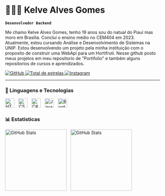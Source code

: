 # 👨🏻‍💻 Kelve Alves Gomes

**`Desenvolvedor Backend`**

Me chamo Kelve Alves Gomes, tenho 19 anos sou do natual do Piauí mas moro em Brasília. Concluí o ensino médio no CEM404 em 2023. Atualmente, estou cursando Análise e Desenvolvimento de Sistemas na UNIP. Estou desenvolvendo um projeto pela minha instituição com o proposito de construir uma WebApi para um Hortifruti. Nesse github posto meus projetos em meu repositorio de "Portifolio" e também alguns repositorios de cursos e aprendizados.

<p align="left">
    <a href="https://github.com/LittleAnjel">
        <img 
            alt="GitHub" 
            title="Meu github" 
            src="https://custom-icon-badges.demolab.com/github/followers/LittleAnjel?color=236ad3&labelColor=1155ba&style=for-the-badge&logo=github&label=Seguidores&logoColor=white"
        />
    </a>
    <a href="https://github.com/LittleAnjel">
        <img 
            alt="Total de estrelas" 
            title="Total de estrelas GitHub" 
            src="https://custom-icon-badges.demolab.com/github/stars/LittleAnjel?color=55960c&style=for-the-badge&labelColor=488207&logo=star&label=estrelas"
        />
   <a href="https://instagram.com/Kelve_kag">
        <img 
            alt="Instagram" 
            title="Meu Instagram"
            src="https://custom-icon-badges.demolab.com/badge/Instagram-DD2A7B?style=for-the-badge&logo=instagram"
        />
    </a> 
</p>

---

### 🤖 Linguagens e Tecnologias

<img 
    align="left" 
    alt="HTML"
    title="HTML" 
    width="30px" 
    style="padding-right: 10px;" 
    src="https://cdn.jsdelivr.net/gh/devicons/devicon@latest/icons/html5/html5-original.svg" 
/>
<img 
    align="left" 
    alt="CSS" 
    title="CSS"
    width="30px" 
    style="padding-right: 10px;" 
    src="https://cdn.jsdelivr.net/gh/devicons/devicon@latest/icons/css3/css3-original.svg" 
/>
<img 
    align="left" 
    alt="C#" 
    title="C#"
    width="30px" 
    style="padding-right: 10px;" 
    src="https://cdn.jsdelivr.net/gh/devicons/devicon@latest/icons/csharp/csharp-original.svg"
/>
<img 
    align="left" 
    alt="Java" 
    title="Java"
    width="30px" 
    style="padding-right: 10px;"
    src="https://cdn.jsdelivr.net/gh/devicons/devicon@latest/icons/java/java-original.svg"
/>

<!--<img 
    align="left" 
    alt="JavaScript" 
    title="JavaScript"
    width="30px" 
    style="padding-right: 10px;" 
    src="https://cdn.jsdelivr.net/gh/devicons/devicon@latest/icons/javascript/javascript-original.svg" 
/>
<img 
    align="left" 
    alt="TypeScript"
    title="TypeScript" 
    width="30px" 
    style="padding-right: 10px;" 
    src="https://cdn.jsdelivr.net/gh/devicons/devicon@latest/icons/typescript/typescript-original.svg" 
/>-->

<img 
    align="left" 
    alt="Bootstrap"
    title="Bootstrap" 
    width="30px" 
    style="padding-right: 10px;" 
    src="https://cdn.jsdelivr.net/gh/devicons/devicon@latest/icons/bootstrap/bootstrap-original.svg" 
/>


<br/>
<br/>

### 📊 Estatísticas

<p>
  <img 
    align="left" 
    alt="GitHub Stats" 
    height="200" 
    style="padding-right: 10px;" 
    src="https://github-readme-stats.vercel.app/api?username=LittleAnjel&theme=midnight-purple&include_all_commits=true&show_icons=true&hide_border=false&count_private=false" 
  />

<img 
      align="left" 
      alt="GitHub Stats" 
      height="200" 
      src="https://github-readme-stats.vercel.app/api/top-langs/?username=LittleAnjel&theme=midnight-purple&show_icons=true&hide_border=false&layout=compact&custom_title=Tecnologias&langs_count=2" 
  />
  

</p>
